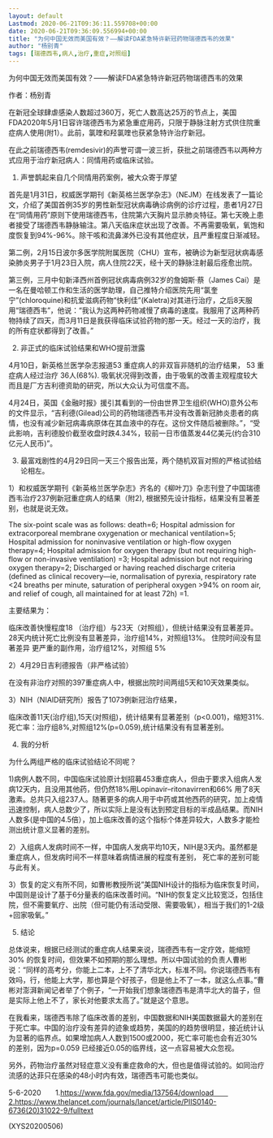 ```yaml
---
layout: default
Lastmod: 2020-06-21T09:36:11.559708+00:00
date: 2020-06-21T09:36:09.556994+00:00
title: "为何中国无效而美国有效？——解读FDA紧急特许新冠药物瑞德西韦的效果"
author: "杨别青"
tags: [瑞德西韦,病人,治疗,重症,对照组]
---
```


为何中国无效而美国有效？——解读FDA紧急特许新冠药物瑞德西韦的效果

作者：杨别青

在新冠全球肆虐感染人数超过360万，死亡人数高达25万的节点上，美国FDA2020年5月1日容许瑞德西韦为紧急重症用药，只限于静脉注射方式供住院重症病人使用(附1）。此前，氯喹和羟氯喹也获紧急特许治疗新冠。

在此之前瑞德西韦(remdesivir)的声誉可谓一波三折，获批之前瑞德西韦以两种方式应用于治疗新冠病人：同情用药或临床试验。

1. 声誉鹊起来自几个同情用药案例，被大众寄于厚望

首先是1月31日，权威医学期刊《新英格兰医学杂志》（NEJM）在线发表了一篇论文，介绍了美国首例35岁的男性新型冠状病毒确诊病例的诊疗过程，患者1月27日在“同情用药”原则下使用瑞德西韦，住院第六天胸片显示肺炎特征。第七天晚上患者接受了瑞德西韦静脉输注。第八天临床症状出现了改善。不再需要吸氧，氧饱和度恢复到94%-96%。除干咳和流鼻涕外已没有其他症状，且严重程度日渐减轻。

第二例，2月15日波尔多医学院附属医院（CHU）宣布，被确诊为新型冠状病毒感染肺炎男子于1月23日入院，病人住院22天，经十天的静脉注射最后痊愈出院。

第三例，三月中旬新泽西州首例冠状病毒病例32岁的詹姆斯·蔡（James Cai）是一名在曼哈顿工作和生活的医学助理，自己推特介绍医院先用“氯奎宁”(chloroquine)和抗爱滋病药物“快利佳”(Kaletra)对其进行治疗，之后8天服用“瑞德西韦”，他说：“我认为这两种药物减慢了病毒的速度。我服用了这两种药物持续了四天，而3月11日是我获得临床试验药物的那一天。经过一天的治疗，我的所有症状都得到了改善。”

2. 非正式的临床试验结果和WHO提前泄露

4月10日，新英格兰医学杂志报道53 重症病人的非双盲非随机的治疗结果，  53 重症病人经过治疗 36人(68%). 吸氧状况得到改善，由于吸氧的改善主观程度较大而且是厂方吉利德资助的研究，所以大众认为可信度不高。

4月24日，英国《金融时报》援引其看到的一份由世界卫生组织(WHO)意外公布的文件显示，“吉利德(Gilead)公司的药物瑞德西韦并没有改善新冠肺炎患者的病情，也没有减少新冠病毒病原体在其血液中的存在。这份文件随后被删除。”，“受此影响，吉利德股价截至收盘时跌4.34%，较前一日市值蒸发44亿美元(约合310亿元人民币)”。

3. 最富戏剧性的4月29日同一天三个报告出笼，两个随机双盲对照的严格试验结论相左。

1）和权威医学期刊《新英格兰医学杂志》齐名的《柳叶刀》杂志刊登了中国瑞德西韦治疗237例新冠重症病人的结果（附2), 根据预先设计指标，结果没有显著差别，也就是说无效。

The six-point scale was as follows: death=6;    Hospital admission for extracorporeal membrane oxygenation or mechanical ventilation=5;    Hospital admission for noninvasive ventilation or high-flow oxygen therapy=4;    Hospital admission for oxygen therapy (but not requiring high-flow or non-invasive ventilation) =3;    Hospital admission but not requiring oxygen therapy=2;    Discharged or having reached discharge criteria (defined as clinical recovery—ie, normalisation of pyrexia, respiratory rate <24 breaths per minute, saturation of peripheral oxygen >94% on room air, and relief of cough, all maintained for at least 72h) =1.

主要结果为：

临床改善快慢程度18 （治疗组）与23天（对照组），但统计结果没有显著差异。    	28天内统计死亡比例没有显著差异，治疗组14%，对照组13%。    	住院时间没有显著差异    	更严重的副作用，治疗组12%，对照组 5%

2）4月29日吉利德报告（非严格试验）

在没有非治疗对照的397重症病人中，根据出院时间两组5天和10天效果类似。

3）NIH（NIAID研究所）报告了1073例新冠治疗结果，

临床改善11天(治疗组),15天(对照组)，统计结果有显著差别（p<0.001)，缩短31%.    	死亡率：治疗组8%,对照组12%(p=0.059),统计结果没有有显著差别。

4. 我的分析

为什么两组严格的临床试验结论不同呢？

1)病例人数不同，中国临床试验原计划招募453重症病人，但由于要求入组病人发病12天内，且没用其他药，但仍然18%用Lopinavir–ritonavirren和66% 用了8天激素。总共只入组237人。随著更多的病人用于中药或其他西药的研究，加上疫情迅速控制，病人总数少了，所以实际上是没有达到预定目标的半成品结果。而NIH人数多(是中国的4.5倍），加上临床改善的这个指标个体差异较大，人数多才能检测出统计意义显著的差别。

2）入组病人发病时间不一样，中国病人发病平均10天，NIH是3天内。虽然都是重症病人，但发病时间不一样意味着病情进展的程度有差别， 死亡率的差别可能与此有关。

3）恢复的定义有所不同，如曹彬教授所说”美国NIH设计的指标为临床恢复时间，中国则是设计了基于6分量表的临床改善时间。“NIH的恢复定义比较宽泛，包括住院，但不需要氧疗、出院（但可能仍有活动受限、需要吸氧），相当于我们的1-2级+回家吸氧。”

5. 结论

总体说来，根据已经测试的重症病人结果来说，瑞德西韦有一定疗效，能缩短30% 的恢复时间，但效果不如预期的那么理想。所以中国试验的负责人曹彬说：“同样的高考分，你能上二本，上不了清华北大，标准不同。你说瑞德西韦有效吗，行，他能上大学，那也算是个好孩子，但是他上不了一本，就这么点事。”曹彬对澎湃新闻记者举了个例子，“一开始我们想象瑞德西韦是清华北大的苗子，但是实际上他上不了，家长对他要求太高了。”就是这个意思。

在我看来，瑞德西韦除了临床改善的差别，中国数据和NIH美国数据最大的差别在于死亡率。中国的治疗没有差异的迹象或趋势，美国的的趋势很明显，接近统计认为显著的临界点。如果增加病人人数到1500或2000，死亡率可能也会有近30% 的差别，因为p=0.059 已经接近0.05的临界线，这一点容易被大众忽视。

另外，药物治疗虽然对轻症意义没有重症救命的大，但也是值得试验的。如同治疗流感的达菲只在感染的48小时内有效，瑞德西韦可能也类似。

5-6-2020　　1.https://www.fda.gov/media/137564/download　　2.https://www.thelancet.com/journals/lancet/article/PIIS0140-6736(20)31022-9/fulltext

(XYS20200506)

